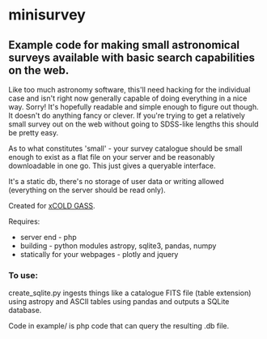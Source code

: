 # minisurvey
## Example code for making small astronomical surveys available with basic search capabilities on the web.

Like too much astronomy software, this'll need hacking for the individual case and isn't right now generally capable of doing everything in a nice way. Sorry! It's hopefully readable and simple enough to figure out though. It doesn't do anything fancy or clever. If you're trying to get a relatively small survey out on the web without going to SDSS-like lengths this should be pretty easy.

As to what constitutes 'small' - your survey catalogue should be small enough to exist as a flat file on your server and be reasonably downloadable in one go. This just gives a queryable interface.

It's a static db, there's no storage of user data or writing allowed (everything on the server should be read only).

Created for [xCOLD GASS](http://www.star.ucl.ac.uk/xCOLDGASS/).

Requires: 
* server end - php
* building - python modules astropy, sqlite3, pandas, numpy
* statically for your webpages - plotly and jquery

### To use:

create_sqlite.py ingests things like a catalogue FITS file (table extension) using astropy and ASCII tables using pandas  and outputs a SQLite database.

Code in example/ is php code that can query the resulting .db file.
